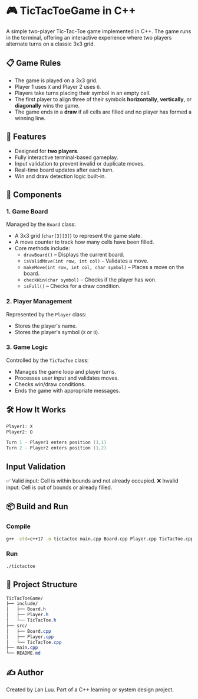 # 🎮 TicTacToeGame in C++

A simple two-player Tic-Tac-Toe game implemented in C++. The game runs in the terminal, offering an interactive experience where two players alternate turns on a classic 3x3 grid.

## 📋 Game Rules

- The game is played on a 3x3 grid.
- Player 1 uses `X` and Player 2 uses `O`.
- Players take turns placing their symbol in an empty cell.
- The first player to align three of their symbols **horizontally**, **vertically**, or **diagonally** wins the game.
- The game ends in a **draw** if all cells are filled and no player has formed a winning line.

## 🚀 Features

- Designed for **two players**.
- Fully interactive terminal-based gameplay.
- Input validation to prevent invalid or duplicate moves.
- Real-time board updates after each turn.
- Win and draw detection logic built-in.

## 🧩 Components

### 1. Game Board
Managed by the `Board` class:
- A 3x3 grid (`char[3][3]`) to represent the game state.
- A move counter to track how many cells have been filled.
- Core methods include:
  - `drawBoard()` – Displays the current board.
  - `isValidMove(int row, int col)` – Validates a move.
  - `makeMove(int row, int col, char symbol)` – Places a move on the board.
  - `checkWin(char symbol)` – Checks if the player has won.
  - `isFull()` – Checks for a draw condition.

### 2. Player Management
Represented by the `Player` class:
- Stores the player's name.
- Stores the player's symbol (`X` or `O`).

### 3. Game Logic
Controlled by the `TicTacToe` class:
- Manages the game loop and player turns.
- Processes user input and validates moves.
- Checks win/draw conditions.
- Ends the game with appropriate messages.

## 🛠 How It Works

```cpp
Player1: X
Player2: O

Turn 1 - Player1 enters position (1,1)
Turn 2 - Player2 enters position (1,2)
```

## Input Validation
✅ Valid input: Cell is within bounds and not already occupied.
❌ Invalid input: Cell is out of bounds or already filled.

## 📦 Build and Run
### Compile
```bash
g++ -std=c++17 -o tictactoe main.cpp Board.cpp Player.cpp TicTacToe.cpp
```

### Run
```bash
./tictactoe
```

## 📁 Project Structure
```css
TicTacToeGame/
├── include/
│   ├── Board.h
│   ├── Player.h
│   └── TicTacToe.h
├── src/
│   ├── Board.cpp
│   ├── Player.cpp
│   └── TicTacToe.cpp
├── main.cpp
└── README.md
```

## ✍️ Author
Created by Lan Luu.
Part of a C++ learning or system design project.


